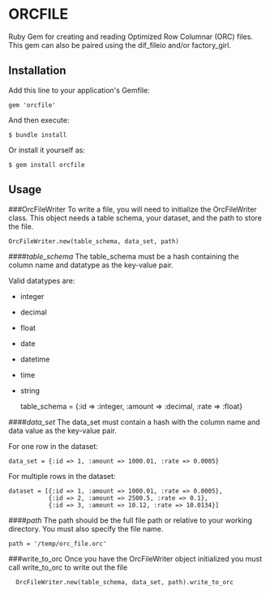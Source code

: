 # ORCFILE
Ruby Gem for creating and reading Optimized Row Columnar (ORC) files.
This gem can also be paired using the dif_fileio and/or factory_girl.

## Installation

Add this line to your application's Gemfile:

    gem 'orcfile'

And then execute:

    $ bundle install

Or install it yourself as:

    $ gem install orcfile

## Usage
###OrcFileWriter
To write a file, you will need to initialize the OrcFileWriter class.
This object needs a table schema, your dataset, and the path to store the file.
    
    OrcFileWriter.new(table_schema, data_set, path) 
####*table_schema*
The table_schema must be a hash containing the column name and datatype as the key-value pair.
      
Valid datatypes are:    
- integer 
- decimal
- float
- date
- datetime
- time
- string  

    
    table_schema = {:id => :integer, :amount => :decimal, :rate => :float}
    
####*data_set*
The data_set must contain a hash with the column name and data value as the key-value pair.

For one row in the dataset:

    data_set = {:id => 1, :amount => 1000.01, :rate => 0.0005}
    
For multiple rows in the dataset:

    dataset = [{:id => 1, :amount => 1000.01, :rate => 0.0005},
               {:id => 2, :amount => 2500.5, :rate => 0.1},
               {:id => 3, :amount => 10.12, :rate => 10.0134}]

####*path*
The path should be the full file path or relative to your working directory. You must also specify the file name.

    path = '/temp/orc_file.orc'
    
    
###write_to_orc
Once you have the OrcFileWriter object initialized you must call write_to_orc to write out the file

      OrcFileWriter.new(table_schema, data_set, path).write_to_orc

